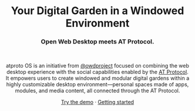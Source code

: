 <h1 align="center">Your Digital Garden in a Windowed Environment</h1>
<h3 align="center">
  Open Web Desktop meets AT Protocol.
</h3>

<br />

<div align="center">
  
atproto OS is an initiative from [@owdproject](https://bsky.app/profile/owdproject.org) focused on combining the web desktop experience with the social capabilities enabled by the [AT Protocol](https://atproto.com/). It empowers users to create windowed and modular digital gardens within a highly customizable desktop environment—personal spaces made of apps, modules, and media content, all connected through the AT Protocol.

[Try the demo](https://atproto-os.pages.dev) · [Getting started](https://github.com/atproto-os/atproto-os)

</div>
